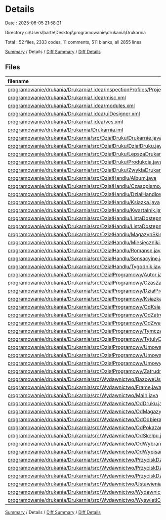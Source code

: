 # Details

Date : 2025-06-05 21:58:21

Directory c:\\Users\\barte\\Desktop\\programowanie\\drukania\\Drukarnia

Total : 52 files,  2333 codes, 11 comments, 511 blanks, all 2855 lines

[Summary](results.md) / Details / [Diff Summary](diff.md) / [Diff Details](diff-details.md)

## Files
| filename | language | code | comment | blank | total |
| :--- | :--- | ---: | ---: | ---: | ---: |
| [programowanie/drukania/Drukarnia/.idea/inspectionProfiles/Project\_Default.xml](/programowanie/drukania/Drukarnia/.idea/inspectionProfiles/Project_Default.xml) | XML | 10 | 0 | 0 | 10 |
| [programowanie/drukania/Drukarnia/.idea/misc.xml](/programowanie/drukania/Drukarnia/.idea/misc.xml) | XML | 5 | 0 | 0 | 5 |
| [programowanie/drukania/Drukarnia/.idea/modules.xml](/programowanie/drukania/Drukarnia/.idea/modules.xml) | XML | 8 | 0 | 0 | 8 |
| [programowanie/drukania/Drukarnia/.idea/uiDesigner.xml](/programowanie/drukania/Drukarnia/.idea/uiDesigner.xml) | XML | 124 | 0 | 0 | 124 |
| [programowanie/drukania/Drukarnia/.idea/vcs.xml](/programowanie/drukania/Drukarnia/.idea/vcs.xml) | XML | 6 | 0 | 0 | 6 |
| [programowanie/drukania/Drukarnia/Drukarnia.iml](/programowanie/drukania/Drukarnia/Drukarnia.iml) | XML | 11 | 0 | 0 | 11 |
| [programowanie/drukania/Drukarnia/src/DziałDruku/Drukarnie.java](/programowanie/drukania/Drukarnia/src/Dzia%C5%82Druku/Drukarnie.java) | Java | 153 | 0 | 24 | 177 |
| [programowanie/drukania/Drukarnia/src/DziałDruku/DziałDruku.java](/programowanie/drukania/Drukarnia/src/Dzia%C5%82Druku/Dzia%C5%82Druku.java) | Java | 53 | 0 | 11 | 64 |
| [programowanie/drukania/Drukarnia/src/DziałDruku/LepszaDrukarnia.java](/programowanie/drukania/Drukarnia/src/Dzia%C5%82Druku/LepszaDrukarnia.java) | Java | 6 | 1 | 3 | 10 |
| [programowanie/drukania/Drukarnia/src/DziałDruku/Produkcja.java](/programowanie/drukania/Drukarnia/src/Dzia%C5%82Druku/Produkcja.java) | Java | 35 | 0 | 8 | 43 |
| [programowanie/drukania/Drukarnia/src/DziałDruku/ZwykłaDrukarnia.java](/programowanie/drukania/Drukarnia/src/Dzia%C5%82Druku/Zwyk%C5%82aDrukarnia.java) | Java | 6 | 0 | 2 | 8 |
| [programowanie/drukania/Drukarnia/src/DziałHandlu/Album.java](/programowanie/drukania/Drukarnia/src/Dzia%C5%82Handlu/Album.java) | Java | 8 | 0 | 5 | 13 |
| [programowanie/drukania/Drukarnia/src/DziałHandlu/Czasopismo.java](/programowanie/drukania/Drukarnia/src/Dzia%C5%82Handlu/Czasopismo.java) | Java | 34 | 0 | 11 | 45 |
| [programowanie/drukania/Drukarnia/src/DziałHandlu/DziałHandlowy.java](/programowanie/drukania/Drukarnia/src/Dzia%C5%82Handlu/Dzia%C5%82Handlowy.java) | Java | 23 | 0 | 10 | 33 |
| [programowanie/drukania/Drukarnia/src/DziałHandlu/Ksiązka.java](/programowanie/drukania/Drukarnia/src/Dzia%C5%82Handlu/Ksi%C4%85zka.java) | Java | 34 | 0 | 9 | 43 |
| [programowanie/drukania/Drukarnia/src/DziałHandlu/Kwartalnik.java](/programowanie/drukania/Drukarnia/src/Dzia%C5%82Handlu/Kwartalnik.java) | Java | 9 | 1 | 2 | 12 |
| [programowanie/drukania/Drukarnia/src/DziałHandlu/ListaDostepnychCzasopismDoDrukowania.java](/programowanie/drukania/Drukarnia/src/Dzia%C5%82Handlu/ListaDostepnychCzasopismDoDrukowania.java) | Java | 25 | 0 | 13 | 38 |
| [programowanie/drukania/Drukarnia/src/DziałHandlu/ListaDostepnychKsiazekDoDrukowania.java](/programowanie/drukania/Drukarnia/src/Dzia%C5%82Handlu/ListaDostepnychKsiazekDoDrukowania.java) | Java | 42 | 0 | 12 | 54 |
| [programowanie/drukania/Drukarnia/src/DziałHandlu/MagazynSklepu.java](/programowanie/drukania/Drukarnia/src/Dzia%C5%82Handlu/MagazynSklepu.java) | Java | 115 | 0 | 37 | 152 |
| [programowanie/drukania/Drukarnia/src/DziałHandlu/Miesięczniki.java](/programowanie/drukania/Drukarnia/src/Dzia%C5%82Handlu/Miesi%C4%99czniki.java) | Java | 9 | 0 | 2 | 11 |
| [programowanie/drukania/Drukarnia/src/DziałHandlu/Romanse.java](/programowanie/drukania/Drukarnia/src/Dzia%C5%82Handlu/Romanse.java) | Java | 10 | 0 | 4 | 14 |
| [programowanie/drukania/Drukarnia/src/DziałHandlu/Sensacyjne.java](/programowanie/drukania/Drukarnia/src/Dzia%C5%82Handlu/Sensacyjne.java) | Java | 9 | 0 | 1 | 10 |
| [programowanie/drukania/Drukarnia/src/DziałHandlu/Tygodnik.java](/programowanie/drukania/Drukarnia/src/Dzia%C5%82Handlu/Tygodnik.java) | Java | 9 | 0 | 2 | 11 |
| [programowanie/drukania/Drukarnia/src/DziałProgramowy/Autor.java](/programowanie/drukania/Drukarnia/src/Dzia%C5%82Programowy/Autor.java) | Java | 40 | 0 | 9 | 49 |
| [programowanie/drukania/Drukarnia/src/DziałProgramowy/CzasZatrudnienia.java](/programowanie/drukania/Drukarnia/src/Dzia%C5%82Programowy/CzasZatrudnienia.java) | Java | 82 | 0 | 13 | 95 |
| [programowanie/drukania/Drukarnia/src/DziałProgramowy/DziałProgramowy.java](/programowanie/drukania/Drukarnia/src/Dzia%C5%82Programowy/Dzia%C5%82Programowy.java) | Java | 15 | 0 | 8 | 23 |
| [programowanie/drukania/Drukarnia/src/DziałProgramowy/KsiazkaTworzona.java](/programowanie/drukania/Drukarnia/src/Dzia%C5%82Programowy/KsiazkaTworzona.java) | Java | 18 | 0 | 5 | 23 |
| [programowanie/drukania/Drukarnia/src/DziałProgramowy/OdKsiaskiTworzonej.java](/programowanie/drukania/Drukarnia/src/Dzia%C5%82Programowy/OdKsiaskiTworzonej.java) | Java | 221 | 5 | 44 | 270 |
| [programowanie/drukania/Drukarnia/src/DziałProgramowy/OdZatrudniania.java](/programowanie/drukania/Drukarnia/src/Dzia%C5%82Programowy/OdZatrudniania.java) | Java | 198 | 4 | 47 | 249 |
| [programowanie/drukania/Drukarnia/src/DziałProgramowy/OdZwalniania.java](/programowanie/drukania/Drukarnia/src/Dzia%C5%82Programowy/OdZwalniania.java) | Java | 48 | 0 | 14 | 62 |
| [programowanie/drukania/Drukarnia/src/DziałProgramowy/TymczasowiAutorzy.java](/programowanie/drukania/Drukarnia/src/Dzia%C5%82Programowy/TymczasowiAutorzy.java) | Java | 25 | 0 | 6 | 31 |
| [programowanie/drukania/Drukarnia/src/DziałProgramowy/TytulyDoStworzenia.java](/programowanie/drukania/Drukarnia/src/Dzia%C5%82Programowy/TytulyDoStworzenia.java) | Java | 37 | 0 | 8 | 45 |
| [programowanie/drukania/Drukarnia/src/DziałProgramowy/UmowaODzieło.java](/programowanie/drukania/Drukarnia/src/Dzia%C5%82Programowy/UmowaODzie%C5%82o.java) | Java | 27 | 0 | 6 | 33 |
| [programowanie/drukania/Drukarnia/src/DziałProgramowy/UmowaOPracę.java](/programowanie/drukania/Drukarnia/src/Dzia%C5%82Programowy/UmowaOPrac%C4%99.java) | Java | 16 | 0 | 4 | 20 |
| [programowanie/drukania/Drukarnia/src/DziałProgramowy/Umowy.java](/programowanie/drukania/Drukarnia/src/Dzia%C5%82Programowy/Umowy.java) | Java | 4 | 0 | 3 | 7 |
| [programowanie/drukania/Drukarnia/src/DziałProgramowy/ZatrudnieniAutorzy.java](/programowanie/drukania/Drukarnia/src/Dzia%C5%82Programowy/ZatrudnieniAutorzy.java) | Java | 29 | 0 | 10 | 39 |
| [programowanie/drukania/Drukarnia/src/Wydawnictwo/BazoweUstawieniaDziałow.java](/programowanie/drukania/Drukarnia/src/Wydawnictwo/BazoweUstawieniaDzia%C5%82ow.java) | Java | 19 | 0 | 4 | 23 |
| [programowanie/drukania/Drukarnia/src/Wydawnictwo/Frame.java](/programowanie/drukania/Drukarnia/src/Wydawnictwo/Frame.java) | Java | 115 | 0 | 18 | 133 |
| [programowanie/drukania/Drukarnia/src/Wydawnictwo/Main.java](/programowanie/drukania/Drukarnia/src/Wydawnictwo/Main.java) | Java | 7 | 0 | 2 | 9 |
| [programowanie/drukania/Drukarnia/src/Wydawnictwo/OdDruku.java](/programowanie/drukania/Drukarnia/src/Wydawnictwo/OdDruku.java) | Java | 123 | 0 | 25 | 148 |
| [programowanie/drukania/Drukarnia/src/Wydawnictwo/OdMagazynu.java](/programowanie/drukania/Drukarnia/src/Wydawnictwo/OdMagazynu.java) | Java | 10 | 0 | 5 | 15 |
| [programowanie/drukania/Drukarnia/src/Wydawnictwo/OdOdbierania.java](/programowanie/drukania/Drukarnia/src/Wydawnictwo/OdOdbierania.java) | Java | 29 | 0 | 11 | 40 |
| [programowanie/drukania/Drukarnia/src/Wydawnictwo/OdPokazaniaWydrukowanych.java](/programowanie/drukania/Drukarnia/src/Wydawnictwo/OdPokazaniaWydrukowanych.java) | Java | 9 | 0 | 5 | 14 |
| [programowanie/drukania/Drukarnia/src/Wydawnictwo/OdSkelpu.java](/programowanie/drukania/Drukarnia/src/Wydawnictwo/OdSkelpu.java) | Java | 275 | 0 | 42 | 317 |
| [programowanie/drukania/Drukarnia/src/Wydawnictwo/OdWybraniaDrukarni.java](/programowanie/drukania/Drukarnia/src/Wydawnictwo/OdWybraniaDrukarni.java) | Java | 38 | 0 | 8 | 46 |
| [programowanie/drukania/Drukarnia/src/Wydawnictwo/OdWypisaniaKolejki.java](/programowanie/drukania/Drukarnia/src/Wydawnictwo/OdWypisaniaKolejki.java) | Java | 9 | 0 | 4 | 13 |
| [programowanie/drukania/Drukarnia/src/Wydawnictwo/PrzyciskDziałuDruku.java](/programowanie/drukania/Drukarnia/src/Wydawnictwo/PrzyciskDzia%C5%82uDruku.java) | Java | 50 | 0 | 15 | 65 |
| [programowanie/drukania/Drukarnia/src/Wydawnictwo/PrzyciskDziałuHandlowego.java](/programowanie/drukania/Drukarnia/src/Wydawnictwo/PrzyciskDzia%C5%82uHandlowego.java) | Java | 38 | 0 | 8 | 46 |
| [programowanie/drukania/Drukarnia/src/Wydawnictwo/PrzyciskDziałuProgramowego.java](/programowanie/drukania/Drukarnia/src/Wydawnictwo/PrzyciskDzia%C5%82uProgramowego.java) | Java | 33 | 0 | 8 | 41 |
| [programowanie/drukania/Drukarnia/src/Wydawnictwo/UstawieniaStartowe.java](/programowanie/drukania/Drukarnia/src/Wydawnictwo/UstawieniaStartowe.java) | Java | 59 | 0 | 16 | 75 |
| [programowanie/drukania/Drukarnia/src/Wydawnictwo/Wydawnictwo.java](/programowanie/drukania/Drukarnia/src/Wydawnictwo/Wydawnictwo.java) | Java | 4 | 0 | 2 | 6 |
| [programowanie/drukania/Drukarnia/src/Wydawnictwo/WyswietlCoDrukuje.java](/programowanie/drukania/Drukarnia/src/Wydawnictwo/WyswietlCoDrukuje.java) | Java | 11 | 0 | 5 | 16 |

[Summary](results.md) / Details / [Diff Summary](diff.md) / [Diff Details](diff-details.md)